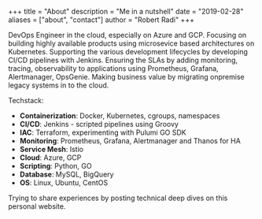 +++
title = "About"
description = "Me in a nutshell"
date = "2019-02-28"
aliases = ["about", "contact"]
author = "Robert Radi"
+++

DevOps Engineer in the cloud, especially on Azure and GCP. Focusing on building highly available products using microsevice based architectures on Kubernetes. Supporting the various development lifecycles by developing CI/CD pipelines with Jenkins. Ensuring the SLAs by adding monitoring, tracing, observability to applications using Prometheus, Grafana, Alertmanager, OpsGenie. Making business value by migrating onpremise legacy systems in to the cloud.

Techstack:
* **Containerization**: Docker, Kubernetes, cgroups, namespaces
* **CI/CD**: Jenkins - scripted pipelines using Groovy
* **IAC**: Terraform, experimenting with Pulumi GO SDK
* **Monitoring**: Prometheus, Grafana, Alertmanager and Thanos for HA
* **Service Mesh**: Istio
* **Cloud**: Azure, GCP
* **Scripting**: Python, GO
* **Database**: MySQL, BigQuery
* **OS**: Linux, Ubuntu, CentOS

Trying to share experiences by posting technical deep dives on this personal website. 